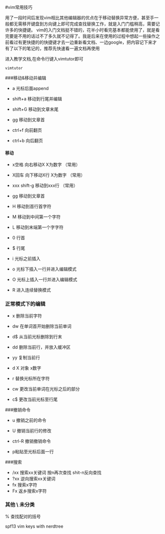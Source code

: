 #vim常用技巧

用了一段时间后发现vim相比其他编辑器的优点在于移动替换异常方便，甚至手一般都无需移开键盘到方向键上即可完成查找替换工作，就是入门门槛稍高，需要记许多的快捷键。
vim的入门文档挺不错的，花半小时看完基本都能使用了，就是看完要是不用的话过不了多久就不记得了。我是后来在使用的过程中想起一些操作之前看过有更快捷的的快捷键才去一边重新看文档、一边google，把内容记下来才有了以下的笔记的，推荐先快速看一遍文档再使用

进入教学文档,在命令行键入vimtutor即可
```
vimtutor
```

###移动&移动并编辑
* a 光标后面append
* shift+a 移动到行尾并编辑
* shift+G 移动到文章末尾

* gg 移动到文章首

* ctrl+f 向前翻页
* ctrl+b 向后翻页

#### 移动
* x空格 向右移动X X为数字 （常用）
* X回车 向下移动X行 X为数字 （常用）
* xxx shift-g 移动到xxx行 （常用）
* gg 移动到文章首
* H 移动到首行首字符
* M 移动到中间第一个字符
* L 移动到末端第一个字字符


* 0 行首
* $ 行尾

* i 光标之前插入
* o 光标下插入一行并进入编辑模式
* O 光标上插入一行并进入编辑模式
* R 进入连续替换模式





### 正常模式下的编辑
* x 删除当前字符
* dw 在单词首开始删除当前单词
* d$ 从当前光标删除到行末
* dd 删除当前行，并放入缓冲区
* yy 复制当前行
* d X 对象 x数字

* r 替换光标所在字符
* cw 更改当前单词在光标之后的部分
* c$ 更改当前光标至行尾


###撤销命令
* u 撤销之前的命令
* U 撤销当前行的修改
* ctrl-R 撤销撤销命令

* p粘贴至光标后面一行

###搜索
* /xx 搜索xx关键词 按n再次查找 shit-n反向查找
* ?xx 逆向搜索xx关键词
* fx 搜索x字符
* Fx 返乡搜索x字符

### 其他 \ 未分类
% 查找配对的括号

spf13 vim keys with nerdtree
